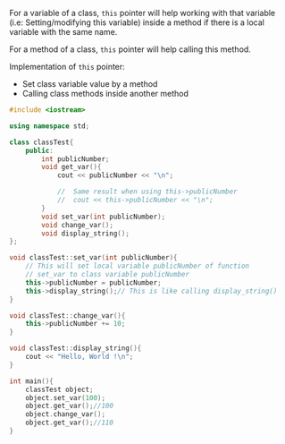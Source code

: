 For a variable of a class, ``this`` pointer will help working with that variable (i.e: Setting/modifying this variable) inside a method if there is a local variable with the same name.

For a method of a class, ``this`` pointer will help calling this method.

Implementation of ``this`` pointer:

* Set class variable value by a method
* Calling class methods inside another method

```cpp
#include <iostream>

using namespace std;

class classTest{
	public:
		int publicNumber;
		void get_var(){
            cout << publicNumber << "\n";

            //  Same result when using this->publicNumber
            //  cout << this->publicNumber << "\n";
		}
        void set_var(int publicNumber);
        void change_var();
        void display_string();
};

void classTest::set_var(int publicNumber){
    // This will set local variable publicNumber of function
    // set_var to class variable publicNumber
    this->publicNumber = publicNumber;
    this->display_string();// This is like calling display_string()
}

void classTest::change_var(){
    this->publicNumber += 10;
}

void classTest::display_string(){
    cout << "Hello, World !\n";
}

int main(){
	classTest object;
    object.set_var(100);
    object.get_var();//100
    object.change_var();
    object.get_var();//110
}
```
